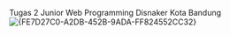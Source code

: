 Tugas 2
Junior Web Programming
Disnaker Kota Bandung
![{FE7D27C0-A2DB-452B-9ADA-FF824552CC32}](https://github.com/user-attachments/assets/54de1082-ac5e-4b29-85da-da5c9c47e691)
